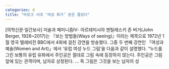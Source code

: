 ```yaml
---
categories: d
title: "바로크 시대 ‘여성 화가’ 문은 좁았다"
---
```

[의학신문·일간보사] 미술과 페미니즘Ⅳ- 아르테미시아 젠틸레스키 존 버거(John Berger, 1926~2017)는 『보는 방법들(Ways of seeing)』이라는 제목으로 1972년 1월 영국 텔레비전 BBC에서 4회에 걸친 강연을 방송했다. 그중 두 번째 강연인 「여성과 예술(Women and Art)」에서 ‘유럽 여성 누드 그림’을 다음과 같이 설명했다. “누드를 그린 보통의 유럽 유화에서 주인공은 절대로 그림 속에 등장하지 않는다. 주인공은 그림 앞에 있는 관객이며, 남자로 상정된다. … 즉 그림은 그것을 보는 남자의 성